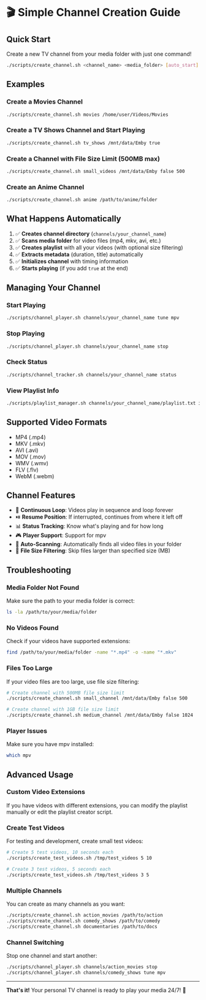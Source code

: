 # 🎬 Simple Channel Creation Guide

## Quick Start

Create a new TV channel from your media folder with just one command!

```bash
./scripts/create_channel.sh <channel_name> <media_folder> [auto_start] [max_size_mb]
```

## Examples

### Create a Movies Channel
```bash
./scripts/create_channel.sh movies /home/user/Videos/Movies
```

### Create a TV Shows Channel and Start Playing
```bash
./scripts/create_channel.sh tv_shows /mnt/data/Emby true
```

### Create a Channel with File Size Limit (500MB max)
```bash
./scripts/create_channel.sh small_videos /mnt/data/Emby false 500
```

### Create an Anime Channel
```bash
./scripts/create_channel.sh anime /path/to/anime/folder
```

## What Happens Automatically

1. ✅ **Creates channel directory** (`channels/your_channel_name`)
2. ✅ **Scans media folder** for video files (mp4, mkv, avi, etc.)
3. ✅ **Creates playlist** with all your videos (with optional size filtering)
4. ✅ **Extracts metadata** (duration, title) automatically
5. ✅ **Initializes channel** with timing information
6. ✅ **Starts playing** (if you add `true` at the end)

## Managing Your Channel

### Start Playing
```bash
./scripts/channel_player.sh channels/your_channel_name tune mpv
```

### Stop Playing
```bash
./scripts/channel_player.sh channels/your_channel_name stop
```

### Check Status
```bash
./scripts/channel_tracker.sh channels/your_channel_name status
```

### View Playlist Info
```bash
./scripts/playlist_manager.sh channels/your_channel_name/playlist.txt info
```

## Supported Video Formats

- MP4 (.mp4)
- MKV (.mkv)
- AVI (.avi)
- MOV (.mov)
- WMV (.wmv)
- FLV (.flv)
- WebM (.webm)

## Channel Features

- 🔄 **Continuous Loop**: Videos play in sequence and loop forever
- ⏯️ **Resume Position**: If interrupted, continues from where it left off
- 📊 **Status Tracking**: Know what's playing and for how long
- 🎮 **Player Support**: Support for mpv
- 📁 **Auto-Scanning**: Automatically finds all video files in your folder
- 📏 **File Size Filtering**: Skip files larger than specified size (MB)

## Troubleshooting

### Media Folder Not Found
Make sure the path to your media folder is correct:
```bash
ls -la /path/to/your/media/folder
```

### No Videos Found
Check if your videos have supported extensions:
```bash
find /path/to/your/media/folder -name "*.mp4" -o -name "*.mkv"
```

### Files Too Large
If your video files are too large, use file size filtering:
```bash
# Create channel with 500MB file size limit
./scripts/create_channel.sh small_channel /mnt/data/Emby false 500

# Create channel with 1GB file size limit
./scripts/create_channel.sh medium_channel /mnt/data/Emby false 1024
```

### Player Issues
Make sure you have mpv installed:
```bash
which mpv
```

## Advanced Usage

### Custom Video Extensions
If you have videos with different extensions, you can modify the playlist manually or edit the playlist creator script.

### Create Test Videos
For testing and development, create small test videos:
```bash
# Create 5 test videos, 10 seconds each
./scripts/create_test_videos.sh /tmp/test_videos 5 10

# Create 3 test videos, 5 seconds each
./scripts/create_test_videos.sh /tmp/test_videos 3 5
```

### Multiple Channels
You can create as many channels as you want:
```bash
./scripts/create_channel.sh action_movies /path/to/action
./scripts/create_channel.sh comedy_shows /path/to/comedy
./scripts/create_channel.sh documentaries /path/to/docs
```

### Channel Switching
Stop one channel and start another:
```bash
./scripts/channel_player.sh channels/action_movies stop
./scripts/channel_player.sh channels/comedy_shows tune mpv
```

---

**That's it!** Your personal TV channel is ready to play your media 24/7! 🎉
